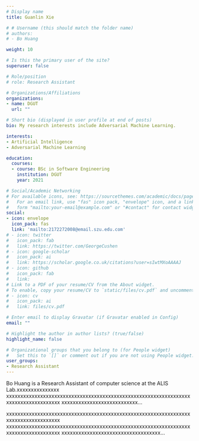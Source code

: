 ```yaml
---
# Display name
title: Guanlin Xie

# # Username (this should match the folder name)
# authors:
# - Bo Huang

weight: 10

# Is this the primary user of the site?
superuser: false

# Role/position
# role: Research Assistant 

# Organizations/Affiliations
organizations:
- name: DGUT
  url: ""

# Short bio (displayed in user profile at end of posts)
bio: My research interests include Adversarial Machine Learning.

interests:
- Artificial Intelligence
- Adversarial Machine Learning

education:
  courses:
  - course: BSc in Software Engineering
    institution: DGUT
    year: 2021

# Social/Academic Networking
# For available icons, see: https://sourcethemes.com/academic/docs/page-builder/#icons
#   For an email link, use "fas" icon pack, "envelope" icon, and a link in the
#   form "mailto:your-email@example.com" or "#contact" for contact widget.
social:
- icon: envelope
  icon_pack: fas
  link: 'mailto:2172272008@email.szu.edu.com'
# - icon: twitter
#   icon_pack: fab
#   link: https://twitter.com/GeorgeCushen
# - icon: google-scholar
#   icon_pack: ai
#   link: https://scholar.google.co.uk/citations?user=sIwtMXoAAAAJ
# - icon: github
#   icon_pack: fab
#   link: 
# Link to a PDF of your resume/CV from the About widget.
# To enable, copy your resume/CV to `static/files/cv.pdf` and uncomment the lines below.
# - icon: cv
#   icon_pack: ai
#   link: files/cv.pdf

# Enter email to display Gravatar (if Gravatar enabled in Config)
email: ""

# Highlight the author in author lists? (true/false)
highlight_name: false

# Organizational groups that you belong to (for People widget)
#   Set this to `[]` or comment out if you are not using People widget.
user_groups:
- Research Assistant
---
```


Bo Huang is a Research Assistant  of computer science at the ALIS Lab.xxxxxxxxxxxxxxx
xxxxxxxxxxxxxxxxxxxxxxxxxxxxxxxxxxxxxxxxxxxxxxxxxxxxxxxxxxxxxxxxxxxxxxxxxxxxxxxxxxxx
xxxxxxxxxxxxxxxxxxxxxxxxxxx...

xxxxxxxxxxxxxxxxxxxxxxxxxxxxxxxxxxxxxxxxxxxxxxxxxxxxxxxxxxxxxxxxxxxxxxxxxxxxxxxxxxxx
xxxxxxxxxxxxxxxxxxxxxxxxxxxxxxxxxxxxxxxxxxxxxxxxxxxxxxxxxxxxxxxxxxxxxxxxxxxxxxxxxxxx
xxxxxxxxxxxxxxxxxxxxxxxxxxxxxxxxxxx...
